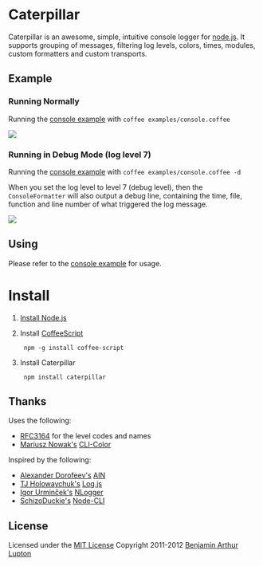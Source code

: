 # Caterpillar

Caterpillar is an awesome, simple, intuitive console logger for [node.js](http://nodejs.org/). It supports grouping of messages, filtering log levels, colors, times, modules, custom formatters and custom transports.


## Example

### Running Normally

Running the [console example](https://github.com/balupton/caterpillar.npm/blob/master/examples/console.coffee#files) with `coffee examples/console.coffee`

<img src="https://github.com/balupton/caterpillar.npm/raw/master/media/caterpillar-normal.png"/>


### Running in Debug Mode (log level 7)

Running the [console example](https://github.com/balupton/caterpillar.npm/blob/master/examples/console.coffee#files) with `coffee examples/console.coffee -d`

When you set the log level to level 7 (debug level), then the `ConsoleFormatter` will also output a debug line, containing the time, file, function and line number of what triggered the log message.

<img src="https://github.com/balupton/caterpillar.npm/raw/master/media/caterpillar-debug.png"/>


## Using

Please refer to the [console example](https://github.com/balupton/caterpillar.npm/blob/master/examples/console.coffee#files) for usage.


# Install

1. [Install Node.js](https://github.com/balupton/node/wiki/Installing-Node.js)

1. Install [CoffeeScript](http://jashkenas.github.com/coffee-script/)
		
		npm -g install coffee-script

1. Install Caterpillar

		npm install caterpillar


## Thanks

Uses the following:

- [RFC3164](http://www.faqs.org/rfcs/rfc3164.html) for the level codes and names
- [Mariusz Nowak's](https://github.com/medikoo) [CLI-Color](https://github.com/medikoo/cli-color)

Inspired by the following:

- [Alexander Dorofeev's](https://github.com/akaspin) [AIN](https://github.com/akaspin/ain)
- [TJ Holowaychuk's](https://github.com/visionmedia) [Log.js](https://github.com/visionmedia/log.js)
- [Igor Urminček's](https://github.com/igo) [NLogger](https://github.com/igo/nlogger)
- [SchizoDuckie's](https://github.com/SchizoDuckie) [Node-CLI](https://github.com/SchizoDuckie/Node-CLI/)


## License

Licensed under the [MIT License](http://creativecommons.org/licenses/MIT/)
Copyright 2011-2012 [Benjamin Arthur Lupton](http://balupton.com)
